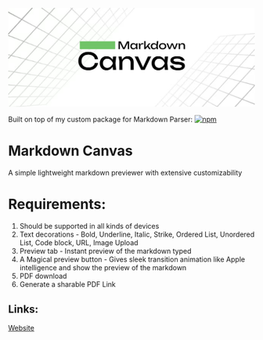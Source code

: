 ![Markdown Canvas](https://github.com/gokulcodes/markdown-canvas/blob/main/public/poster.png?raw=true 'Markdown Canvas')

Built on top of my custom package for Markdown Parser: <a href="https://www.npmjs.com/package/@gokulvaradan/markdown-parser"><img alt="npm" src="https://img.shields.io/badge/NPM-MarkdownParser-darkgreen?style=flat-rounded&logo=npm"></a>

# Markdown Canvas
A simple lightweight markdown previewer with extensive customizability

# Requirements:
1. Should be supported in all kinds of devices
2. Text decorations - Bold, Underline, Italic, Strike, Ordered List, Unordered List, Code block, URL, Image Upload
3. Preview tab - Instant preview of the markdown typed
4. A Magical preview button - Gives sleek transition animation like Apple intelligence and show the preview of the markdown
5. PDF download
6. Generate a sharable PDF Link

## Links:
[Website](https://markdowncanvas.netlify.app/)
